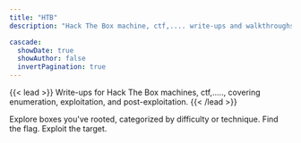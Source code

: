 ```yaml
---
title: "HTB"
description: "Hack The Box machine, ctf,.... write-ups and walkthroughs."

cascade:
  showDate: true
  showAuthor: false
  invertPagination: true
---
```


{{< lead >}}
Write-ups for Hack The Box machines, ctf,....., covering enumeration, exploitation, and post-exploitation.
{{< /lead >}}

Explore boxes you've rooted, categorized by difficulty or technique.
Find the flag.
Exploit the target.
